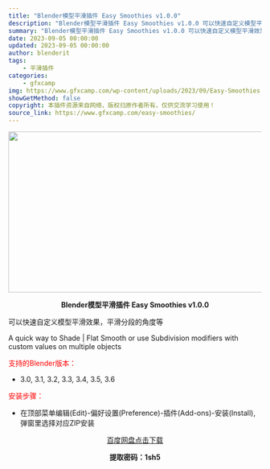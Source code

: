 ```yaml
---
title: "Blender模型平滑插件 Easy Smoothies v1.0.0"
description: "Blender模型平滑插件 Easy Smoothies v1.0.0 可以快速自定义模型平滑效果，平滑分段的角度等 A quick way to Shade | Flat Smooth or use..."
summary: "Blender模型平滑插件 Easy Smoothies v1.0.0 可以快速自定义模型平滑效果，平滑分段的角度等 A quick way to Shade | Flat Smooth or use..."
date: 2023-09-05 00:00:00
updated: 2023-09-05 00:00:00
author: blenderit
tags: 
    - 平滑插件
categories:
    - gfxcamp
img: https://www.gfxcamp.com/wp-content/uploads/2023/09/Easy-Smoothies.jpg
showGetMethod: false
copyright: 本插件资源来自网络，版权归原作者所有，仅供交流学习使用！
source_link: https://www.gfxcamp.com/easy-smoothies/
---
```

<div><p><img decoding="async" class="aligncenter size-full wp-image-114807" src="https://www.gfxcamp.com/wp-content/uploads/2023/09/Easy-Smoothies.jpg" data-src="https://www.gfxcamp.com/wp-content/uploads/2023/09/Easy-Smoothies.jpg" alt="" width="640" height="320" data-srcset="https://www.gfxcamp.com/wp-content/uploads/2023/09/Easy-Smoothies.jpg 640w, https://www.gfxcamp.com/wp-content/uploads/2023/09/Easy-Smoothies-150x75.jpg 150w" data-sizes="(max-width: 640px) 100vw, 640px"></p><p style="text-align: center;"><strong>Blender模型平滑插件 Easy Smoothies v1.0.0</strong></p><p>可以快速自定义模型平滑效果，平滑分段的角度等</p><p>A quick way to Shade | Flat Smooth or use Subdivision modifiers with custom values on multiple objects</p><p style="text-align: left;"><span style="color: #ff0000;">支持的Blender版本：</span></p><ul>
<li style="text-align: left;">3.0, 3.1, 3.2, 3.3, 3.4, 3.5, 3.6</li>
</ul><p style="text-align: left;"><span style="color: #ff0000;">安装步骤：</span></p><ul>
<li>在顶部菜单编辑(Edit)-偏好设置(Preference)-插件(Add-ons)-安装(Install),弹窗里选择对应ZIP安装</li>
</ul><p style="text-align: center;"><a class="maxbutton-3 maxbutton maxbutton-baidu" target="_blank" rel="noopener" href="https://pan.baidu.com/s/1MZGRAtP2Eikmk3WiljNqVQ?pwd=1sh5"><span class="mb-text">百度网盘点击下载</span></a></p><p style="text-align: center;"><strong>提取密码：1sh5</strong></p></div>